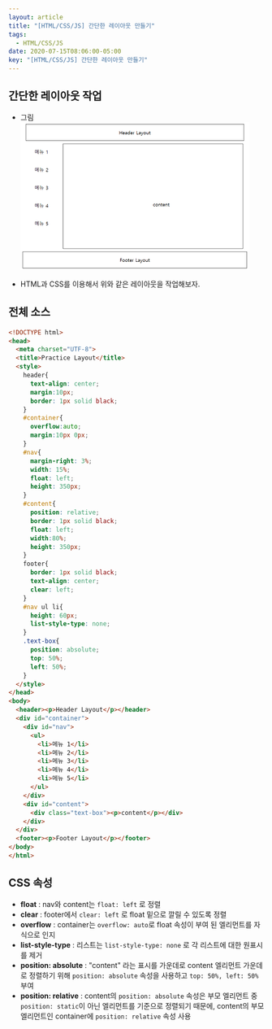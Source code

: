 ```yaml
---
layout: article
title: "[HTML/CSS/JS] 간단한 레이아웃 만들기"
tags:
  - HTML/CSS/JS
date: 2020-07-15T08:06:00-05:00
key: "[HTML/CSS/JS] 간단한 레이아웃 만들기"
---
```


## 간단한 레이아웃 작업

<!--more-->

- 그림<br>![](/assets/images/200715-1.png)

- HTML과 CSS를 이용해서 위와 같은 레이아웃을 작업해보자.

## 전체 소스

```html
<!DOCTYPE html>
<head>
  <meta charset="UTF-8">
  <title>Practice Layout</title>
  <style>
    header{
      text-align: center;
      margin:10px;
      border: 1px solid black;
    }
    #container{
      overflow:auto;
      margin:10px 0px;
    }
    #nav{
      margin-right: 3%;
      width: 15%;
      float: left;
      height: 350px;
    }
    #content{
      position: relative;
      border: 1px solid black;
      float: left;
      width:80%;
      height: 350px;
    }
    footer{
      border: 1px solid black;
      text-align: center;
      clear: left;
    }
    #nav ul li{
      height: 60px;
      list-style-type: none;
    }
    .text-box{
      position: absolute;
      top: 50%;
      left: 50%;
    }
  </style>
</head>
<body>
  <header><p>Header Layout</p></header>
  <div id="container">
    <div id="nav">
      <ul>
        <li>메뉴 1</li>
        <li>메뉴 2</li>
        <li>메뉴 3</li>
        <li>메뉴 4</li>
        <li>메뉴 5</li>
      </ul>
    </div>
    <div id="content">
      <div class="text-box"><p>content</p></div>
    </div>
  </div>
  <footer><p>Footer Layout</p></footer>
</body>
</html>
```

## CSS 속성

- **float** : nav와 content는 `float: left` 로 정렬
- **clear** : footer에서 `clear: left` 로 float 밑으로 깔릴 수 있도록 정렬
- **overflow** : container는 `overflow: auto`로 float 속성이 부여 된 엘리먼트를 자식으로 인지
- **list-style-type** : 리스트는 `list-style-type: none` 로 각 리스트에 대한 원표시를 제거
- **position: absolute** : "content" 라는 표시를 가운데로 content 엘리먼트 가운데로 정렬하기 위해 `position: absolute` 속성을 사용하고 `top: 50%, left: 50%` 부여
- **position: relative** : content의 `position: absolute` 속성은 부모 엘리먼트 중 `position: static`이 아닌 엘리먼트를 기준으로 정렬되기 때문에, content의 부모 엘리먼트인 container에 `position: relative` 속성 사용
